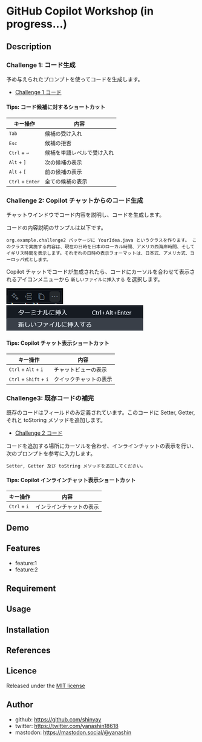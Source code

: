 # GitHub Copilot Workshop (in progress...)

## Description

### Challenge 1: コード生成

予め与えられたプロンプトを使ってコードを生成します。

- [Challenge 1 コード](./app/src/main/java/org/example/challenge1/HelloCopilot.java)

#### Tips: コード候補に対するショートカット
|キー操作|内容|
|-------|----|
|`Tab`|候補の受け入れ|
|`Esc`|候補の拒否|
|`Ctrl` + `→`|候補を単語レベルで受け入れ|
|`Alt` + `]`|次の候補の表示|
|`Alt` + `[`|前の候補の表示|
|`Ctrl` + `Enter`|全ての候補の表示|

### Challenge 2: Copilot チャットからのコード生成

チャットウインドウでコード内容を説明し、コードを生成します。

コードの内容説明のサンプルは以下です。

```tedt
org.example.challenge2 パッケージに YourIdea.java というクラスを作ります。 このクラスで実施する内容は、現在の日時を日本のローカル時間、アメリカ西海岸時間、そしてイギリス時間を表示します。それぞれの日時の表示フォーマットは、日本式、アメリカ式、ヨーロッパ式とします。
```

Copilot チャットでコードが生成されたら、コードにカーソルを合わせて表示されるアイコンメニューから `新しいファイルに挿入する` を選択します。

![ファイル出力](images/image-1.png)
![新しいファイルに挿入する](images/image-2.png)

#### Tips: Copilot チャット表示ショートカット

|キー操作|内容|
|-------|----|
|`Ctrl` + `Alt` + `i`|チャットビューの表示|
|`Ctrl` + `Shift` + `i`|クイックチャットの表示|

### Challenge3: 既存コードの補完

既存のコードはフィールドのみ定義されています。このコードに Setter, Getter, それと toStoring メソッドを追加します。

- [Challenge 2 コード](./app/src/main/java/org/example/challenge3/Book.java)

コードを追加する場所にカーソルを合わせ、インラインチャットの表示を行い、次のプロンプトを参考に入力します。

```text
Setter, Getter 及び toString メソッドを追加してください。
```

#### Tips: Copilot インラインチャット表示ショートカット

|キー操作|内容|
|-------|----|
|`Ctrl` + `i`|インラインチャットの表示|

## Demo

## Features

- feature:1
- feature:2

## Requirement

## Usage

## Installation

## References

## Licence

Released under the [MIT license](https://gist.githubusercontent.com/shinyay/56e54ee4c0e22db8211e05e70a63247e/raw/f3ac65a05ed8c8ea70b653875ccac0c6dbc10ba1/LICENSE)

## Author

- github: <https://github.com/shinyay>
- twitter: <https://twitter.com/yanashin18618>
- mastodon: <https://mastodon.social/@yanashin>
